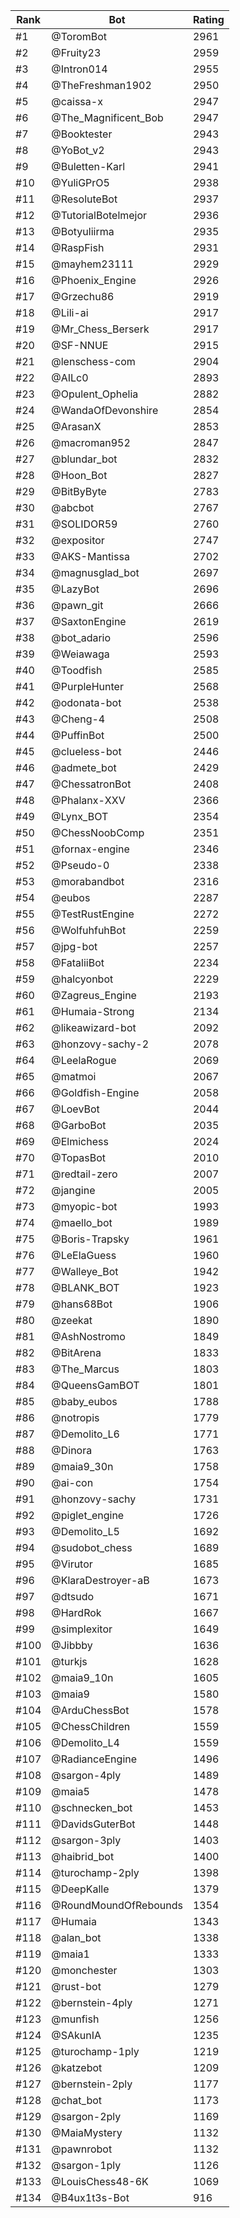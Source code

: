 Rank|Bot|Rating
---|---|---
#1|@ToromBot|2961
#2|@Fruity23|2959
#3|@Intron014|2955
#4|@TheFreshman1902|2950
#5|@caissa-x|2947
#6|@The_Magnificent_Bob|2947
#7|@Booktester|2943
#8|@YoBot_v2|2943
#9|@Buletten-Karl|2941
#10|@YuliGPrO5|2938
#11|@ResoluteBot|2937
#12|@TutorialBotelmejor|2936
#13|@Botyuliirma|2935
#14|@RaspFish|2931
#15|@mayhem23111|2929
#16|@Phoenix_Engine|2926
#17|@Grzechu86|2919
#18|@Lili-ai|2917
#19|@Mr_Chess_Berserk|2917
#20|@SF-NNUE|2915
#21|@lenschess-com|2904
#22|@AILc0|2893
#23|@Opulent_Ophelia|2882
#24|@WandaOfDevonshire|2854
#25|@ArasanX|2853
#26|@macroman952|2847
#27|@blundar_bot|2832
#28|@Hoon_Bot|2827
#29|@BitByByte|2783
#30|@abcbot|2767
#31|@SOLIDOR59|2760
#32|@expositor|2747
#33|@AKS-Mantissa|2702
#34|@magnusglad_bot|2697
#35|@LazyBot|2696
#36|@pawn_git|2666
#37|@SaxtonEngine|2619
#38|@bot_adario|2596
#39|@Weiawaga|2593
#40|@Toodfish|2585
#41|@PurpleHunter|2568
#42|@odonata-bot|2538
#43|@Cheng-4|2508
#44|@PuffinBot|2500
#45|@clueless-bot|2446
#46|@admete_bot|2429
#47|@ChessatronBot|2408
#48|@Phalanx-XXV|2366
#49|@Lynx_BOT|2354
#50|@ChessNoobComp|2351
#51|@fornax-engine|2346
#52|@Pseudo-0|2338
#53|@morabandbot|2316
#54|@eubos|2287
#55|@TestRustEngine|2272
#56|@WolfuhfuhBot|2259
#57|@jpg-bot|2257
#58|@FataliiBot|2234
#59|@halcyonbot|2229
#60|@Zagreus_Engine|2193
#61|@Humaia-Strong|2134
#62|@likeawizard-bot|2092
#63|@honzovy-sachy-2|2078
#64|@LeelaRogue|2069
#65|@matmoi|2067
#66|@Goldfish-Engine|2058
#67|@LoevBot|2044
#68|@GarboBot|2035
#69|@Elmichess|2024
#70|@TopasBot|2010
#71|@redtail-zero|2007
#72|@jangine|2005
#73|@myopic-bot|1993
#74|@maello_bot|1989
#75|@Boris-Trapsky|1961
#76|@LeElaGuess|1960
#77|@Walleye_Bot|1942
#78|@BLANK_BOT|1923
#79|@hans68Bot|1906
#80|@zeekat|1890
#81|@AshNostromo|1849
#82|@BitArena|1833
#83|@The_Marcus|1803
#84|@QueensGamBOT|1801
#85|@baby_eubos|1788
#86|@notropis|1779
#87|@Demolito_L6|1771
#88|@Dinora|1763
#89|@maia9_30n|1758
#90|@ai-con|1754
#91|@honzovy-sachy|1731
#92|@piglet_engine|1726
#93|@Demolito_L5|1692
#94|@sudobot_chess|1689
#95|@Virutor|1685
#96|@KlaraDestroyer-aB|1673
#97|@dtsudo|1671
#98|@HardRok|1667
#99|@simplexitor|1649
#100|@Jibbby|1636
#101|@turkjs|1628
#102|@maia9_10n|1605
#103|@maia9|1580
#104|@ArduChessBot|1578
#105|@ChessChildren|1559
#106|@Demolito_L4|1559
#107|@RadianceEngine|1496
#108|@sargon-4ply|1489
#109|@maia5|1478
#110|@schnecken_bot|1453
#111|@DavidsGuterBot|1448
#112|@sargon-3ply|1403
#113|@haibrid_bot|1400
#114|@turochamp-2ply|1398
#115|@DeepKalle|1379
#116|@RoundMoundOfRebounds|1354
#117|@Humaia|1343
#118|@alan_bot|1338
#119|@maia1|1333
#120|@monchester|1303
#121|@rust-bot|1279
#122|@bernstein-4ply|1271
#123|@munfish|1256
#124|@SAkunIA|1235
#125|@turochamp-1ply|1219
#126|@katzebot|1209
#127|@bernstein-2ply|1177
#128|@chat_bot|1173
#129|@sargon-2ply|1169
#130|@MaiaMystery|1132
#131|@pawnrobot|1132
#132|@sargon-1ply|1126
#133|@LouisChess48-6K|1069
#134|@B4ux1t3s-Bot|916
